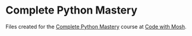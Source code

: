 # Complete Python Mastery
Files created for the [Complete Python Mastery](https://codewithmosh.com/p/python-programming-course-beginners) course at [Code with Mosh](https://codewithmosh.com/).
